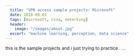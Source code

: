```yaml
---
  title: "VPN access sample projects: Microsoft"
  date: 2018-09-03
  tags: [microsoft, ccna, netorking]
  header:
    image: "/images/about.jpg"
  excert: "machine learning, perception, data science"
---
```



this is the sample projects and i just trying to practice . ... 
